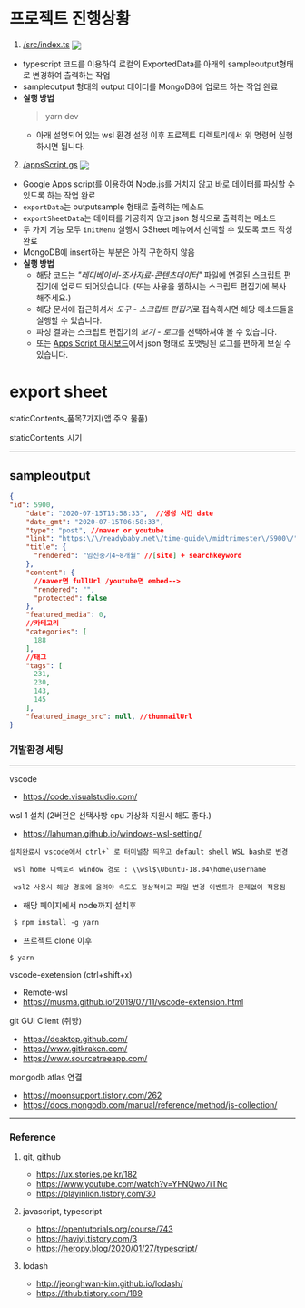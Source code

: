 # 프로젝트 진행상황  
1. [/src/index.ts](https://github.com/epicmobile18/RB-ContentsDataUpdater/blob/master/src/index.ts) <img src="https://img.shields.io/badge/status-complete-green" align = "center"/>
  - typescript 코드를 이용하여 로컬의 ExportedData를 아래의 sampleoutput형태로 변경하여 출력하는 작업 
  - sampleoutput 형태의 output 데이터를 MongoDB에 업로드 하는 작업 완료
  - **실행 방법**
    > yarn dev  
    - 아래 설명되어 있는 wsl 환경 설정 이후 프로젝트 디렉토리에서 위 명령어 실행하시면 됩니다.
    
  
2. [/appsScript.gs](https://github.com/epicmobile18/RB-ContentsDataUpdater/blob/master/appsScript.gs) <img src="https://img.shields.io/badge/status-ready-yellow" align = "center"/>
  - Google Apps script를 이용하여 Node.js를 거치지 않고 바로 데이터를 파싱할 수 있도록 하는 작업 완료
  - `exportData`는 outputsample 형태로 출력하는 메소드
  - `exportSheetData`는 데이터를 가공하지 않고 json 형식으로 출력하는 메소드
  - 두 가지 기능 모두 `initMenu` 실행시 GSheet 메뉴에서 선택할 수 있도록 코드 작성 완료
  - MongoDB에 insert하는 부분은 아직 구현하지 않음
  - **실행 방법**
    - 해당 코드는 *"레디베이비-조사자료-콘텐츠데이터"* 파일에 연결된 스크립트 편집기에 업로드 되어있습니다. (또는 사용을 원하시는 스크립트 편집기에 복사 해주세요.)
    - 해당 문서에 접근하셔서 *도구 - 스크립트 편집기*로 접속하시면 해당 메소드들을 실행할 수 있습니다.
    - 파싱 결과는 스크립트 편집기의 *보기 - 로그*를 선택하셔야 볼 수 있습니다.
    - 또는 [Apps Script 대시보드](https://script.google.com/home/projects/1zJqA3cGaBHupIo2tj31cNeTGEWcPCtTFb_DB_SkFHSlYNPz7NB7fcpPO/executions?run_as=1)에서 json 형태로 포맷팅된 로그를 편하게 보실 수 있습니다.

# export sheet

staticContents_품목7가지(앱 주요 물품)

staticContents_시기

<hr/>

## sampleoutput
```json
{
"id": 5900,
    "date": "2020-07-15T15:58:33",  //생성 시간 date
    "date_gmt": "2020-07-15T06:58:33",
    "type": "post", //naver or youtube 
    "link": "https:\/\/readybaby.net\/time-guide\/midtrimester\/5900\/", //fullUrl
    "title": {
      "rendered": "임신중기4~8개월" //[site] + searchkeyword
    },
    "content": {
      //naver면 fullUrl /youtube면 embed-->
      "rendered": "",
      "protected": false
    },    
    "featured_media": 0, 
    //카테고리
    "categories": [
      188
    ],
    //태그
    "tags": [
      231,
      230,
      143,
      145
    ],
    "featured_image_src": null, //thumnailUrl      
}
```


### 개발환경 세팅
 <hr>

vscode
* https://code.visualstudio.com/

wsl 1 설치 (2버전은 선택사항  cpu 가상화 지원시 해도 좋다.)

* https://lahuman.github.io/windows-wsl-setting/
```
설치완료시 vscode에서 ctrl+` 로 터미널창 띄우고 default shell WSL bash로 변경

 wsl home 디렉토리 window 경로 : \\wsl$\Ubuntu-18.04\home\username

 wsl2 사용시 해당 경로에 올려야 속도도 정상적이고 파일 변경 이벤트가 문제없이 적용됨
```
*  해당 페이지에서 node까지 설치후 

```
 $ npm install -g yarn
 ```
* 프로젝트 clone 이후 

 ```
 $ yarn 
```

vscode-exetension (ctrl+shift+x)

* Remote-wsl
* https://musma.github.io/2019/07/11/vscode-extension.html


git GUI Client (취향)

* https://desktop.github.com/
* https://www.gitkraken.com/
* https://www.sourcetreeapp.com/



 
mongodb atlas 연결 
* https://moonsupport.tistory.com/262
* https://docs.mongodb.com/manual/reference/method/js-collection/

<hr>

### Reference

1. git, github
    - https://ux.stories.pe.kr/182
    - https://www.youtube.com/watch?v=YFNQwo7iTNc
    - https://playinlion.tistory.com/30

2. javascript, typescript
    - https://opentutorials.org/course/743
    - https://haviyj.tistory.com/3
    - https://heropy.blog/2020/01/27/typescript/  

3. lodash
    - http://jeonghwan-kim.github.io/lodash/
    - https://ithub.tistory.com/189